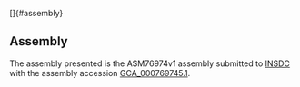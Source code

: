 []{#assembly}

Assembly
--------

The assembly presented is the ASM76974v1 assembly submitted to
[INSDC](http://www.insdc.org) with the assembly accession
[GCA\_000769745.1](http://www.ebi.ac.uk/ena/data/view/GCA_000769745.1).
